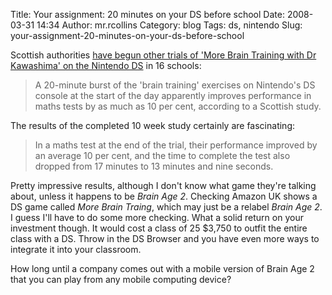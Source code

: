 Title: Your assignment: 20 minutes on your DS before school
Date: 2008-03-31 14:34
Author: mr.rcollins
Category: blog
Tags: ds, nintendo
Slug: your-assignment-20-minutes-on-your-ds-before-school

Scottish authorities [have begun other trials of 'More Brain Training
with Dr Kawashima' on the Nintendo DS][] in 16 schools:

> A 20-minute burst of the 'brain training' exercises on Nintendo's DS
> console at the start of the day apparently improves performance in
> maths tests by as much as 10 per cent, according to a Scottish study.

The results of the completed 10 week study certainly are fascinating:

> In a maths test at the end of the trial, their performance improved by
> an average 10 per cent, and the time to complete the test also dropped
> from 17 minutes to 13 minutes and nine seconds.

Pretty impressive results, although I don't know what game they're
talking about, unless it happens to be *Brain Age 2*. Checking Amazon UK
shows a DS game called *More Brain Traing*, which may just be a relabel
*Brain Age 2*. I guess I'll have to do some more checking. What a solid
return on your investment though. It would cost a class of 25 \$3,750 to
outfit the entire class with a DS. Throw in the DS Browser and you have
even more ways to integrate it into your classroom.

How long until a company comes out with a mobile version of Brain Age 2
that you can play from any mobile computing device?

  [have begun other trials of 'More Brain Training with Dr Kawashima' on
  the Nintendo DS]: http://technology.timesonline.co.uk/tol/news/tech_and_web/article3552834.ece
